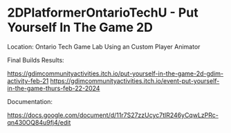 # 2DPlatformerOntarioTechU - Put Yourself In The Game 2D

Location: Ontario Tech Game Lab
Using an Custom Player Animator
 
Final Builds Results:

https://gdimcommunityactivities.itch.io/put-yourself-in-the-game-2d-gdim-activity-feb-21
https://gdimcommunityactivities.itch.io/event-put-yourself-in-the-game-thurs-feb-22-2024 

Documentation: 

https://docs.google.com/document/d/11r7S27zzUcyc7tlR246yCqwLzPRc-qn430OQ84u9fj4/edit 
